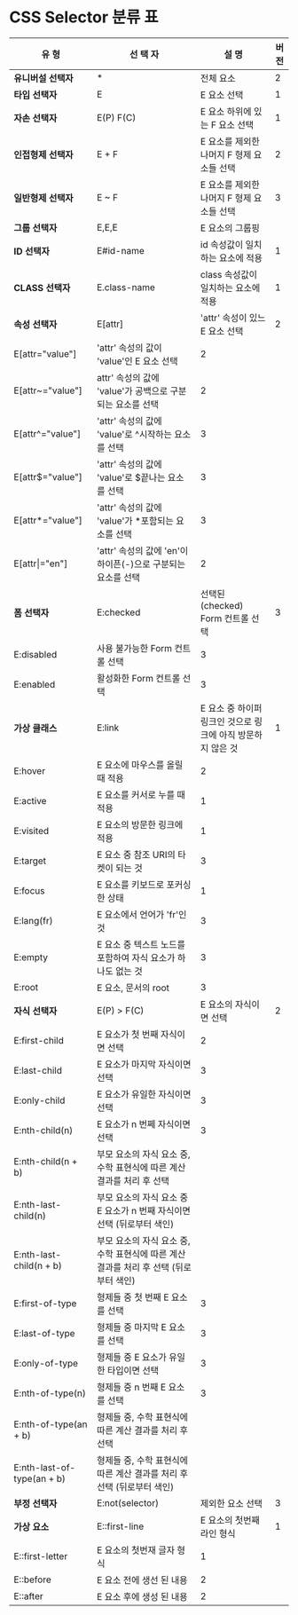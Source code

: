 # CSS Selector 분류 표
유 형 | 선 택 자 | 설 명 | 버전
--- | --- | --- | ---
**유니버설 선택자** | * | 전체 요소 | 2
**타입 선택자** | E | E 요소 선택 | 1
**자손 선택자**| E(P) F(C) | E 요소 하위에 있는 F 요소 선택 | 1
**인접형제 선택자** | E + F | E 요소를 제외한 나머지 F 형제 요소들 선택 | 2
**일반형제 선택자** | E ~ F | E 요소를 제외한 나머지 F 형제 요소들 선택 | 3
**그룹 선택자** | E,E,E | E 요소의 그룹핑 |
**ID 선택자** | E#id-name | id 속성값이 일치하는 요소에 적용 | 1 
**CLASS 선택자** | E.class-name | class 속성값이 일치하는 요소에 적용 | 1 
**속성 선택자** | E[attr] | 'attr' 속성이 있느 E 요소 선택 | 2
 | E[attr="value"] | 'attr' 속성의 값이 'value'인 E 요소 선택 | 2
 | E[attr~="value"] | attr' 속성의 값에 'value'가 공백으로 구분되는 요소를 선택 | 2
 | E[attr^="value"] | 'attr' 속성의 값에 'value'로 ^시작하는 요소를 선택 | 3
 | E[attr$="value"] | 'attr' 속성의 값에 'value'로 $끝나는 요소를 선택 | 3
 | E[attr*="value"] | 'attr' 속성의 값에 'value'가 *포함되는 요소를 선택 | 3
 | E[attr&#124;="en"] | 'attr' 속성의 값에 'en'이 하이픈(-)으로 구분되는 요소를 선택 | 2
**폼 선택자** | E:checked | 선택된(checked) Form 컨트롤 선택 | 3
 | E:disabled | 사용 불가능한 Form 컨트롤 선택 | 3
 | E:enabled | 활성화한 Form 컨트롤 선택 | 3
**가상 클래스** | E:link | E 요소 중 하이퍼링크인 것으로 링크에 아직 방문하지 않은 것 | 1
 | E:hover | E 요소에 마우스를 올릴 때 적용 | 2
 | E:active | E 요소를 커서로 누를 때 적용 | 1
 | E:visited | E 요소의 방문한 링크에 적용 | 1
 | E:target | E 요소 중 참조 URI의 타켓이 되는 것 | 3
 | E:focus | E 요소를 키보드로 포커싱한 상태 | 1
 | E:lang(fr) | E 요소에서 언어가 'fr'인 것 | 3
 | E:empty | E 요소 중 텍스트 노드를 포함하여 자식 요소가 하나도 없는 것 | 3
 | E:root | E 요소, 문서의 root | 3
**자식 선택자** | E(P) > F(C) | E 요소의 자식이면 선택 | 2
 | E:first-child | E 요소가 첫 번째 자식이면 선택 | 2
 | E:last-child | E 요소가 마지막 자식이면 선택 | 3
 | E:only-child | E 요소가 유일한 자식이면 선택 | 3
 | E:nth-child(n) | E 요소가 n 번쩨 자식이면 선택 | 3
 | E:nth-child(n + b) | 부모 요소의 자식 요소 중, 수학 표현식에 따른 계산 결과를 처리 후 선택 |
 | E:nth-last-child(n) | 부모 요소의 자식 요소 중 E 요소가 n 번째 자식이면 선택 (뒤로부터 색인) | 
 | E:nth-last-child(n + b) | 부모 요소의 자식 요소 중, 수학 표현식에 따른 계산 결과를 처리 후 선택 (뒤로부터 색인) |
 | E:first-of-type | 형제들 중 첫 번째 E 요소를 선택 | 3
 | E:last-of-type | 형제들 중 마지막 E 요소를 선택 | 3
 | E:only-of-type | 형제들 중 E 요소가 유일한 타입이면 선택 | 3
 | E:nth-of-type(n) | 형제들 중 n 번째 E 요소를 선택 | 3
 | E:nth-of-type(an + b)	| 형제들 중, 수학 표현식에 따른 계산 결과를 처리 후 선택 | 
 | E:nth-last-of-type(an + b)	| 형제들 중, 수학 표현식에 따른 계산 결과를 처리 후 선택 (뒤로부터 색인) |
**부정 선택자**  | E:not(selector) | 제외한 요소 선택 | 3
**가상 요소** | E::first-line | E 요소의 첫번째 라인 형식 | 1
 | E::first-letter | E 요소의 첫번재 글자 형식 | 1
 | E::before | E 요소 전에 생선 된 내용 | 2
 | E::after | E 요소 후에 생성 된 내용 | 2
